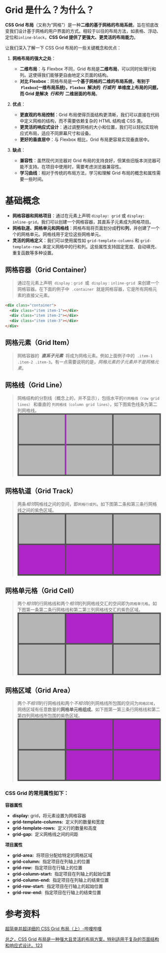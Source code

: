 # Grid 是什么？为什么？

**CSS Grid 布局**（又称为“网格”）是一种**二维的基于网格的布局系统**，旨在彻底改变我们设计基于网格的用户界面的方式。相较于以往的布局方法，如表格、浮动、定位和`inline-block`，**CSS Grid 提供了更强大、更灵活的布局能力**。

让我们深入了解一下 CSS Grid 布局的一些关键概念和优点：

1. **网格布局的强大之处**：
   
   - **二维布局**：与 Flexbox 不同，Grid 布局是**二维布局**，可以同时处理行和列。这使得我们能够更自由地定义页面的结构。
   - **对比 Flexbox**：网格布局是**一个基于网格的二维的布局系统，有别于  `Flexbox`(一维布局系统)，`Flexbox`  解决的  *行或列*  单维度上布局的问题，而 Grid 是解决  *行和列*  二维层面的布局**。

2. **优点**：
   
   - **更直观的布局控制**：Grid 布局使得页面结构更清晰，我们可以直接在代码中定义网格的结构，而不需要依赖复杂的 HTML 结构或 CSS 类。
   - **更灵活的响应式设计**：通过调整网格的大小和位置，我们可以轻松实现响应式布局，适应不同屏幕尺寸和设备。
   - **更好的垂直居中**：与 Flexbox 相比，Grid 布局更容易实现垂直居中。

3. **缺点**：
   
   - **兼容性**：虽然现代浏览器对 Grid 布局的支持良好，但某些旧版本浏览器可能不支持。在项目中使用时，需要考虑浏览器兼容性。
   - **学习曲线**：相对于传统的布局方法，学习和理解 Grid 布局的概念和属性需要一些时间。

# 基础概念

- **网格容器和网格项目**：通过在元素上声明 `display: grid` 或 `display: inline-grid`，我们可以创建一个网格容器，其直系子元素成为网格项目。
- **网格轨道、网格单元和网格线**：网格布局将页面划分成**行**和**列**，并创建了一个个的网格单元。网格线用于定位这些网格单元。
- **灵活的网格定义**：我们可以使用属性如 `grid-template-columns` 和 `grid-template-rows` 来定义网格中的行和列。这些属性支持固定宽度、自动填充、重复函数等多种设置。



## 网格容器（Grid Container）

> 通过在元素上声明  `display：grid`  或  `display：inline-grid`  来创建一个网格容器。在下面的例子中  `.container`  就是网格容器，它是所有网格元素的直接父元素。

```html
<div class="container">
  <div class="item item-1"></div>
  <div class="item item-2"></div>
  <div class="item item-3"></div>
</div>
```

## 网格元素（Grid Item）

> 网格容器的  **_直系子元素_**  将成为网格元素。例如上面例子中的  `.item-1 .item-2 .item-3`。有一点需要说明的是，_网格元素的子元素并不是网格元素_。

## 网格线（Grid Line）

> 网格结构的分割线（概念上的，并不显示），包括水平的`行网格线（row grid lines）` 和垂直的 `列网格线（column grid lines）`，如下图紫色线条为第二列网格线。  
> [![](https://raw.githubusercontent.com/ShaoWeibin/images/master/grid-line.png)](https://github.com/ShaoWeibin/images/blob/master/grid-line.png?raw=true)

## 网格轨道（Grid Track）

> 两条*相邻*网格线之间的空间，即`网格行或列`。如下图第二条和第三条行网格线之间的紫色区域。  
> [![](https://github.com/ShaoWeibin/images/blob/master/grid-track.png?raw=true)](https://github.com/ShaoWeibin/images/blob/master/grid-track.png?raw=true)

## 网格单元格（Grid Cell）

> 两个*相邻*的行网格线和两个*相邻*的列网格线交汇的空间即为`网格单元格`。如下图第一条第二条行网格线和第二第三列网格线交汇的紫色区域。  
> [![](https://github.com/ShaoWeibin/images/blob/master/grid-cell.png?raw=true)](https://github.com/ShaoWeibin/images/blob/master/grid-cell.png?raw=true)

## 网格区域（Grid Area）

> 两个*不相邻*的行网格线和两个*不相邻*的列网格线所包围的空间为`网格区域`，网络区域有任意数量的**网格单元格组成**。如下图第一第三条行网格线和第二第四列网格线所包围的紫色区域。  
> [![](https://github.com/ShaoWeibin/images/blob/master/grid-area.png?raw=true)](https://github.com/ShaoWeibin/images/blob/master/grid-area.png?raw=true)

### CSS Grid 的常用属性如下：

**容器属性**

- **display:** grid，将元素设置为网格容器
- **grid-template-columns:**  定义列的数量和宽度
- **grid-template-rows:**  定义行的数量和高度
- **grid-gap:**  定义网格线之间的间距

**项目属性**

- **grid-area:**  将项目分配给特定的网格区域
- **grid-column:**  指定项目在列轴上的位置
- **grid-row:**  指定项目在行轴上的位置
- **grid-column-start:**  指定项目在列轴上的起始位置
- **grid-column-end:**  指定项目在列轴上的结束位置
- **grid-row-start:**  指定项目在行轴上的起始位置
- **grid-row-end:**  指定项目在行轴上的结束位置

# 参考资料

[超简单并超详细的 CSS Grid 布局（上）-哔哩哔哩](https://b23.tv/cpSnBMu)

[总之，CSS Grid 布局是一种强大且灵活的布局方案，特别适用于复杂的页面结构和响应式设计。](https://zhuanlan.zhihu.com/p/256353171)[1](https://zhuanlan.zhihu.com/p/256353171)[2](https://zhuanlan.zhihu.com/p/33030746)[3](http://ruanyifeng.com/blog/2019/03/grid-layout-tutorial.html)
